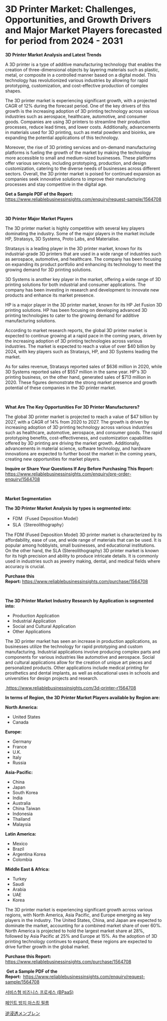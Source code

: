 <p><h1>3D Printer Market: Challenges, Opportunities, and Growth Drivers and Major Market Players forecasted for period from 2024 - 2031</h1></p><p><strong>3D Printer Market Analysis and Latest Trends</strong></p>
<p><p>A 3D printer is a type of additive manufacturing technology that enables the creation of three-dimensional objects by layering materials such as plastic, metal, or composite in a controlled manner based on a digital model. This technology has revolutionized various industries by allowing for rapid prototyping, customization, and cost-effective production of complex shapes.</p><p>The 3D printer market is experiencing significant growth, with a projected CAGR of 12% during the forecast period. One of the key drivers of this growth is the increasing adoption of 3D printing technology across various industries such as aerospace, healthcare, automotive, and consumer goods. Companies are using 3D printers to streamline their production processes, reduce lead times, and lower costs. Additionally, advancements in materials used for 3D printing, such as metal powders and bioinks, are expanding the potential applications of this technology.</p><p>Moreover, the rise of 3D printing services and on-demand manufacturing platforms is fueling the growth of the market by making the technology more accessible to small and medium-sized businesses. These platforms offer various services, including prototyping, production, and design customization, catering to the diverse needs of businesses across different sectors. Overall, the 3D printer market is poised for continued expansion as companies seek innovative solutions to improve their manufacturing processes and stay competitive in the digital age.</p></p>
<p><strong>Get a Sample PDF of the Report:&nbsp;</strong> <a href="https://www.reliablebusinessinsights.com/enquiry/request-sample/1564708">https://www.reliablebusinessinsights.com/enquiry/request-sample/1564708</a></p>
<p>&nbsp;</p>
<p><strong>3D Printer Major Market Players</strong></p>
<p><p>The 3D printer market is highly competitive with several key players dominating the industry. Some of the major players in the market include HP, Stratasys, 3D Systems, Proto Labs, and Materialise.</p><p>Stratasys is a leading player in the 3D printer market, known for its industrial-grade 3D printers that are used in a wide range of industries such as aerospace, automotive, and healthcare. The company has been focusing on expanding its product portfolio and enhancing its technology to meet the growing demand for 3D printing solutions.</p><p>3D Systems is another key player in the market, offering a wide range of 3D printing solutions for both industrial and consumer applications. The company has been investing in research and development to innovate new products and enhance its market presence.</p><p>HP is a major player in the 3D printer market, known for its HP Jet Fusion 3D printing solutions. HP has been focusing on developing advanced 3D printing technologies to cater to the growing demand for additive manufacturing solutions.</p><p>According to market research reports, the global 3D printer market is expected to continue growing at a rapid pace in the coming years, driven by the increasing adoption of 3D printing technologies across various industries. The market is expected to reach a value of over $40 billion by 2024, with key players such as Stratasys, HP, and 3D Systems leading the market.</p><p>As for sales revenue, Stratasys reported sales of $636 million in 2020, while 3D Systems reported sales of $557 million in the same year. HP's 3D printing business, on the other hand, generated sales of $713 million in 2020. These figures demonstrate the strong market presence and growth potential of these companies in the 3D printer market.</p></p>
<p>&nbsp;</p>
<p><strong>What Are The Key Opportunities For 3D Printer Manufacturers?</strong></p>
<p><p>The global 3D printer market is projected to reach a value of $47 billion by 2027, with a CAGR of 14% from 2020 to 2027. The growth is driven by increasing adoption of 3D printing technology across various industries such as healthcare, automotive, aerospace, and consumer goods. The rapid prototyping benefits, cost-effectiveness, and customization capabilities offered by 3D printing are driving the market growth. Additionally, advancements in material science, software technology, and hardware innovations are expected to further boost the market in the coming years, creating new opportunities for market players.</p></p>
<p><strong>Inquire or Share Your Questions If Any Before Purchasing This Report:</strong> <a href="https://www.reliablebusinessinsights.com/enquiry/pre-order-enquiry/1564708">https://www.reliablebusinessinsights.com/enquiry/pre-order-enquiry/1564708</a></p>
<p>&nbsp;</p>
<p><strong>Market Segmentation</strong></p>
<p><strong>The 3D Printer Market Analysis by types is segmented into:</strong></p>
<p><ul><li>FDM（Fused Deposition Model）</li><li>SLA（Stereolithography）</li></ul></p>
<p><p>The FDM (Fused Deposition Model) 3D printer market is characterized by its affordability, ease of use, and wide range of materials that can be used. It is popular among hobbyists, small businesses, and educational institutions. On the other hand, the SLA (Stereolithography) 3D printer market is known for its high precision and ability to produce intricate details. It is commonly used in industries such as jewelry making, dental, and medical fields where accuracy is crucial.</p></p>
<p><strong>Purchase this Report:&nbsp;</strong><a href="https://www.reliablebusinessinsights.com/purchase/1564708">https://www.reliablebusinessinsights.com/purchase/1564708</a></p>
<p>&nbsp;</p>
<p><strong>The 3D Printer Market Industry Research by Application is segmented into:</strong></p>
<p><ul><li>Production Application</li><li>Industrial Application</li><li>Social and Cultural Application</li><li>Other Applications</li></ul></p>
<p><p>The 3D printer market has seen an increase in production applications, as businesses utilize the technology for rapid prototyping and custom manufacturing. Industrial applications involve producing complex parts and components for various industries like automotive and aerospace. Social and cultural applications allow for the creation of unique art pieces and personalized products. Other applications include medical printing for prosthetics and dental implants, as well as educational uses in schools and universities for design projects and research.</p></p>
<p><a href="https://www.reliablebusinessinsights.com/3d-printer-r1564708">&nbsp;https://www.reliablebusinessinsights.com/3d-printer-r1564708</a></p>
<p><strong>In terms of Region, the 3D Printer Market Players available by Region are:</strong></p>
<p>
    <p> <strong> North America: </strong>
        <ul>
            <li>United States</li>
            <li>Canada</li>
        </ul>
        </p> 
    <p> <strong> Europe: </strong>
        <ul>
            <li>Germany</li>
            <li>France</li>
            <li>U.K.</li>
            <li>Italy</li>
            <li>Russia</li>
        </ul>
        </p> 
    <p> <strong> Asia-Pacific: </strong>
        <ul>
            <li>China</li>
            <li>Japan</li>
            <li>South Korea</li>
            <li>India</li>
            <li>Australia</li>
            <li>China Taiwan</li>
            <li>Indonesia</li>
            <li>Thailand</li>
            <li>Malaysia</li>
        </ul>
        </p> 
    <p> <strong> Latin America: </strong>
        <ul>
            <li>Mexico</li>
            <li>Brazil</li>
            <li>Argentina Korea</li>
            <li>Colombia</li>
        </ul>
        </p> 
    <p> <strong> Middle East & Africa: </strong>
        <ul>
            <li>Turkey</li>
            <li>Saudi</li>
            <li>Arabia</li>
            <li>UAE</li>
            <li>Korea</li>
        </ul>
    </p>
    </p>
<p><p>The 3D printer market is experiencing significant growth across various regions, with North America, Asia Pacific, and Europe emerging as key players in the industry. The United States, China, and Japan are expected to dominate the market, accounting for a combined market share of over 60%. North America is projected to hold the largest market share at 28%, followed by Asia Pacific at 25% and Europe at 15%. As the adoption of 3D printing technology continues to expand, these regions are expected to drive further growth in the global market.</p></p>
<p><strong>Purchase this Report: </strong><a href="https://www.reliablebusinessinsights.com/purchase/1564708">https://www.reliablebusinessinsights.com/purchase/1564708</a></p>
<p>&nbsp;<strong>Get a Sample PDF of the Report:&nbsp;&nbsp;</strong><a href="https://www.reliablebusinessinsights.com/enquiry/request-sample/1564708">https://www.reliablebusinessinsights.com/enquiry/request-sample/1564708</a></p>
<p><strong></strong></p>
<p><p><a href="https://medium.com/@ethawolf/%EB%B9%84%EC%A6%88%EB%8B%88%EC%8A%A4-%ED%94%84%EB%A1%9C%EC%84%B8%EC%8A%A4-%EC%84%9C%EB%B9%84%EC%8A%A4-bpaas-%EC%8B%9C%EC%9E%A5-%EC%A0%90%EC%9C%A0%EC%9C%A8-%EB%B0%8F-%EC%8B%9C%EC%9E%A5-%EB%B6%84%EC%84%9D-%EC%84%B1%EC%9E%A5-%EB%8F%99%ED%96%A5-%EB%B0%8F-2024%EB%85%84-2031%EB%85%84-%EA%B8%B0%EA%B0%84%EC%97%90-%EB%8C%80%ED%95%9C-%EC%98%88%EC%B8%A1-0866cba87384">서비스형 비즈니스 프로세스 (BPaaS)</a></p><p><a href="https://medium.com/@thadnader1941/%EA%B8%80%EB%A1%9C%EB%B2%8C-%ED%8E%98%EC%9D%B8%ED%8A%B8-%EB%B0%A9%EC%88%98-%EB%A7%88%EC%8A%A4%ED%82%B9-%ED%95%84%EB%A6%84-%EC%82%B0%EC%97%85-%EC%9C%A0%ED%98%95-%EC%9D%91%EC%9A%A9-%EB%B6%84%EC%95%BC-%EC%8B%9C%EC%9E%A5-%EC%B0%B8%EA%B0%80%EC%9E%90-%EC%A7%80%EC%97%AD%EB%B3%84-%EC%84%B1%EC%9E%A5-%EB%B6%84%EC%84%9D-%EB%B0%8F-%EB%AF%B8%EB%9E%98-%EC%8B%9C%EB%82%98%EB%A6%AC%EC%98%A4-2024-2031-f02e7a92f7dd">페인트 방지 마스킹 필름</a></p><p><a href="https://medium.com/@cielostamm/%E9%80%86%E6%B5%B8%E9%80%8F%E8%86%9C%E5%B8%82%E5%A0%B4%E8%AA%BF%E6%9F%BB%E3%83%AC%E3%83%9D%E3%83%BC%E3%83%88%E3%81%AB%E3%81%AF-2024%E5%B9%B4%E3%81%8B%E3%82%892031%E5%B9%B4%E3%81%BE%E3%81%A7%E3%81%AE-%E3%81%AEcagr%E4%BA%88%E6%B8%AC%E3%81%AB%E3%81%8A%E3%81%91%E3%82%8B%E5%B8%82%E5%A0%B4%E8%A6%8F%E6%A8%A1-%E3%82%B7%E3%82%A7%E3%82%A2-%E6%88%90%E9%95%B7%E7%8E%87%E3%81%AB%E9%96%A2%E3%81%99%E3%82%8B%E5%88%86%E6%9E%90%E3%81%8C%E5%90%AB%E3%81%BE%E3%82%8C%E3%81%A6%E3%81%84%E3%81%BE%E3%81%99-a1c0253d37ce">逆浸透メンブレン</a></p></p>